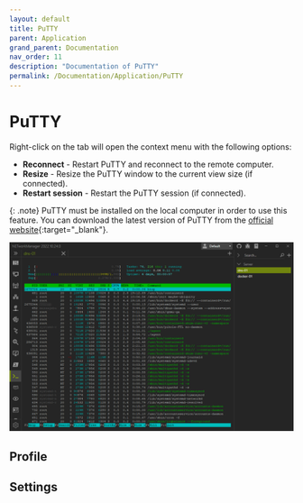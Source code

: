 ```yaml
---
layout: default
title: PuTTY
parent: Application
grand_parent: Documentation
nav_order: 11
description: "Documentation of PuTTY"
permalink: /Documentation/Application/PuTTY
---
```


# PuTTY

Right-click on the tab will open the context menu with the following options:

- **Reconnect** - Restart PuTTY and reconnect to the remote computer.
- **Resize** - Resize the PuTTY window to the current view size (if connected).
- **Restart session** - Restart the PuTTY session (if connected).

{: .note}
PuTTY must be installed on the local computer in order to use this feature. You can download the latest version of PuTTY from the [official website](https://www.chiark.greenend.org.uk/~sgtatham/putty/latest.html){:target="\_blank"}.

![PuTTY](11_PuTTY.png)

## Profile

## Settings
